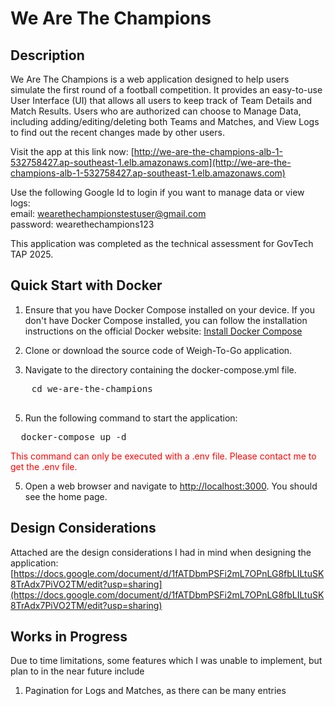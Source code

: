 # We Are The Champions 

## Description
We Are The Champions is a web application designed to help users simulate the first round of a football competition. It provides an easy-to-use User Interface (UI) that allows all users to keep track of Team Details and Match Results. Users who are authorized can choose to Manage Data, including adding/editing/deleting both Teams and Matches, and View Logs to find out the recent changes made by other users. 

Visit the app at this link now: [http://we-are-the-champions-alb-1-532758427.ap-southeast-1.elb.amazonaws.com](http://we-are-the-champions-alb-1-532758427.ap-southeast-1.elb.amazonaws.com)

Use the following Google Id to login if you want to manage data or view logs: <br/>
email: wearethechampionstestuser@gmail.com <br/>
password: wearethechampions123


This application was completed as the technical assessment for GovTech TAP 2025.

## Quick Start with Docker

1. Ensure that you have Docker Compose installed on your device. If you don't have Docker Compose installed, you can follow the installation instructions on the official Docker website: [Install Docker Compose](https://docs.docker.com/compose/install/)

2. Clone or download the source code of Weigh-To-Go application.

3. Navigate to the directory containing the docker-compose.yml file.
  <pre>
    cd we-are-the-champions
  </pre>

5. Run the following command to start the application:
<pre>
  docker-compose up -d 
</pre>

<span style="color: red;">This command can only be executed with a .env file. Please contact me to get the .env file. </span>


5. Open a web browser and navigate to [http://localhost:3000](http://localhost:3000). You should see the home page.


## Design Considerations
Attached are the design considerations I had in mind when designing the application: 
[https://docs.google.com/document/d/1fATDbmPSFi2mL7OPnLG8fbLILtuSK8TrAdx7PiVO2TM/edit?usp=sharing](https://docs.google.com/document/d/1fATDbmPSFi2mL7OPnLG8fbLILtuSK8TrAdx7PiVO2TM/edit?usp=sharing)

## Works in Progress
Due to time limitations, some features which I was unable to implement, but plan to in the near future include
1. Pagination for Logs and Matches, as there can be many entries


